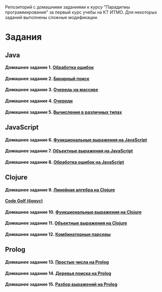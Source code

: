 Репозиторий с домашними заданиями к курсу "Парадигмы программирования" за первый курс учебы на КТ ИТМО. Для некоторых
заданий выполнены сложные модификации.

# Задания
## Java
#### Домашнее задание 1. [Обработка ошибок](./java-solutions/expression)
#### Домашнее задание 2. [Бинарный поиск](./java-solutions/search)
#### Домашнее задание 3. [Очередь на массиве](./java-solutions/queue)
#### Домашнее задание 4. [Очереди](./java-solutions/queue)
#### Домашнее задание 5. [Вычисление в различных типах](./java-solutions/expression)

## JavaScript
#### Домашнее задание 6. [Функциональные выражения на JavaScript](./javascript-solutions)
#### Домашнее задание 7. [Объектные выражения на JavaScript](./javascript-solutions)
#### Домашнее задание 8. [Обработка ошибок на JavaScript](./javascript-solutions)

## Clojure
#### Домашнее задание 9. [Линейная алгебра на Clojure](./clojure-solutions)
#### [Code Golf (бонус)](./clojure-solutions)
#### Домашнее задание 10. [Функциональные выражения на Clojure](./clojure-solutions)
#### Домашнее задание 11. [Объектные выражения на Clojure](./clojure-solutions)
#### Домашнее задание 12. [Комбинаторные парсеры](./clojure-solutions)

## Prolog
#### Домашнее задание 13. [Простые числа на Prolog](./prolog-solutions)
#### Домашнее задание 14. [Деревья поиска на Prolog](./prolog-solutions)
#### Домашнее задание 15. [Разбор выражений на Prolog](./prolog-solutions)
